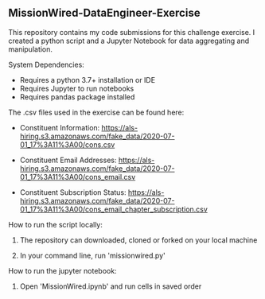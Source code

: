 ## MissionWired-DataEngineer-Exercise

This repository contains my code submissions for this challenge exercise. I created a python script and a Jupyter Notebook for data aggregating and manipulation.


System Dependencies:

* Requires a python 3.7+ installation or IDE
* Requires Jupyter to run notebooks
* Requires pandas package installed


The .csv files used in the exercise can be found here:

* Constituent Information: https://als-hiring.s3.amazonaws.com/fake_data/2020-07-01_17%3A11%3A00/cons.csv

* Constituent Email Addresses: https://als-hiring.s3.amazonaws.com/fake_data/2020-07-01_17%3A11%3A00/cons_email.csv

* Constituent Subscription Status: https://als-hiring.s3.amazonaws.com/fake_data/2020-07-01_17%3A11%3A00/cons_email_chapter_subscription.csv




How to run the script locally:

1. The repository can downloaded, cloned or forked on your local machine

2. In your command line, run 'missionwired.py'

How to run the jupyter notebook:

1. Open 'MissionWired.ipynb' and run cells in saved order
